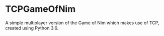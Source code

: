 # TCPGameOfNim
A simple multiplayer version of the Game of Nim which makes use of TCP, created using Python 3.6.
